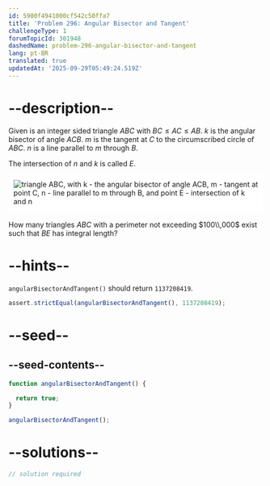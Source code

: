 ```yaml
---
id: 5900f4941000cf542c50ffa7
title: 'Problem 296: Angular Bisector and Tangent'
challengeType: 1
forumTopicId: 301948
dashedName: problem-296-angular-bisector-and-tangent
lang: pt-BR
translated: true
updatedAt: '2025-09-29T05:49:24.519Z'
---
```


# --description--

Given is an integer sided triangle $ABC$ with $BC ≤ AC ≤ AB$. $k$ is the angular bisector of angle $ACB$. $m$ is the tangent at $C$ to the circumscribed circle of $ABC$. $n$ is a line parallel to $m$ through $B$.

The intersection of $n$ and $k$ is called $E$.

<img alt="triangle ABC, with k - the angular bisector of angle ACB, m - tangent at point C, n - line parallel to m through B, and point E - intersection of k and n" src="https://cdn.freecodecamp.org/curriculum/project-euler/angular-bisector-and-tangent.gif" style="background-color: white; padding: 10px; display: block; margin-right: auto; margin-left: auto; margin-bottom: 1.2rem;">

How many triangles $ABC$ with a perimeter not exceeding $100\\,000$ exist such that $BE$ has integral length?

# --hints--

`angularBisectorAndTangent()` should return `1137208419`.

```js
assert.strictEqual(angularBisectorAndTangent(), 1137208419);
```

# --seed--

## --seed-contents--

```js
function angularBisectorAndTangent() {

  return true;
}

angularBisectorAndTangent();
```

# --solutions--

```js
// solution required
```
